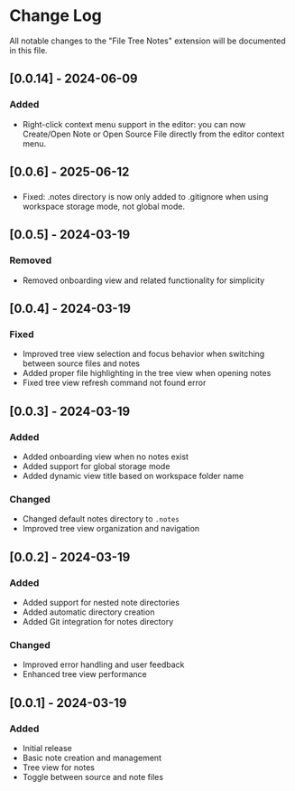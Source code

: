 # Change Log

All notable changes to the "File Tree Notes" extension will be documented in this file.

## [0.0.14] - 2024-06-09
### Added
- Right-click context menu support in the editor: you can now Create/Open Note or Open Source File directly from the editor context menu.

## [0.0.6] - 2025-06-12
### 
- Fixed: .notes directory is now only added to .gitignore when using workspace storage mode, not global mode.

## [0.0.5] - 2024-03-19

### Removed
- Removed onboarding view and related functionality for simplicity

## [0.0.4] - 2024-03-19

### Fixed
- Improved tree view selection and focus behavior when switching between source files and notes
- Added proper file highlighting in the tree view when opening notes
- Fixed tree view refresh command not found error

## [0.0.3] - 2024-03-19

### Added
- Added onboarding view when no notes exist
- Added support for global storage mode
- Added dynamic view title based on workspace folder name

### Changed
- Changed default notes directory to `.notes`
- Improved tree view organization and navigation

## [0.0.2] - 2024-03-19

### Added
- Added support for nested note directories
- Added automatic directory creation
- Added Git integration for notes directory

### Changed
- Improved error handling and user feedback
- Enhanced tree view performance

## [0.0.1] - 2024-03-19

### Added
- Initial release
- Basic note creation and management
- Tree view for notes
- Toggle between source and note files